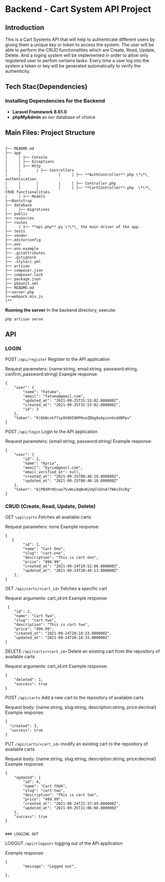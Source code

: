 # Backend -  Cart System API Project

## Introduction
This is a Cart Systems API that will help to authenticate different users by giving them a unique key or token to access the system.
The user will be able to perform the CRUD functionalities which are Create, Read, Update, Delete.
And a loging system will be implemented in order to allow only registered user to perfom certains tasks.
Every time a user log into the system a token or key will be generated automatically to verify the authenticity. 


## Tech Stac(Dependencies)

### Installing Dependencies for the Backend

- **Laravel Framework 8.61.0**
- **phpMyAdmin** as our database of choice

## Main Files: Project Structure
```

├── README.md
├── app
|     | ├── Console
|     | ├── Exceptions
|     | ├── Http
|     |       | ├── Controllers
|     |                 |     | ├── **AuthController**.php \*\*\_ authentication
|     |       |         |     | ├── Controller.php
|     |       |         |     | ├── **CartController**.php  \*\*\_ CRUD functionalities.
|     | ├── Models
├──Bootstrap 
├── database
|     ├── migrations
├── public
├── resources
├── routes
|     | ├── **api.php**.py \*\*\_ the main driver of the app.
├── tests
├── vendor
├──.editorconfig
├──.env
├──.env.example 
├── .gitattributes
├── .gitignore
├── .styleci.yml
├── artisan
├── composer.json
├── composer.lock
├── package.json
├── phpunit.xml
├── README.md
├──server.php
├──webpack.mix.js
|**
```

**Running the server**
In the backend directory, execute:

```
php artisan serve
```

## API

### LOGIN

POST `/api/register` Register to the API application

Request parameters: {name:string, email:string, password:string, confirm_password:string}
Example response:

```
{
    "user": {
        "name": "Fatuma",
        "email": "fatuma@gmail.com",
        "updated_at": "2021-09-25T15:53:02.000000Z",
        "created_at": "2021-09-25T15:53:02.000000Z",
        "id": 3
    },
    "token": "9|8kNcxk7fip9V00I80PKoeZDbg0oApinnUsddBPpv"
}
```

POST `/api/login` Login to the API application

Request parameters: {email:string, password:string}
Example response:

```
{
    "user": {
        "id": 2,
        "name": "Kyria",
        "email": "kyria@gmail.com",
        "email_verified_at": null,
        "created_at": "2021-09-25T08:40:18.000000Z",
        "updated_at": "2021-09-25T08:40:18.000000Z"
    },
    "token": "8|PB5MrH5cwo7SvWoi8qBvWjUq5lGVnA77NAsIhcRg"
}
```
### CRUD (Create, Read, Update, Delete)

GET `\api\carts` Fetches all available carts

Request parameters: none
Example response:

```
{
   {
        "id": 1,
        "name": "Cart One",
        "slug": "cart-one",
        "description": "This is cart one",
        "price": "899.99",
        "created_at": "2021-09-24T19:52:06.000000Z",
        "updated_at": "2021-09-24T20:44:23.000000Z"
    },
}
```

GET `/api/carts/<cart_id>` Fetches a specific cart

Request arguments: cart_id:int
Example response:

```
 {
    "id": 2,
    "name": "Cart Two",
    "slug": "cart-two",
    "description": "This is cart two",
    "price": "499.99",
    "created_at": "2021-09-24T20:18:33.000000Z",
    "updated_at": "2021-09-24T20:18:33.000000Z"
}

```

DELETE `/api/carts/<cart_id>` Delete an existing cart from the repository of available carts

Request arguments: cart_id:int
Example response:

```
{
    "deleted": 1,
    "success": true
}
```

POST `/api/carts` Add a new cart to the repository of available carts

Request body: {name:string, slug:string, description:string, price:decimal}
Example response:

```
{
  "created": 3,
  "success": true
}

```

PUT `/api/carts/<cart_id>` modify an existing cart to the repository of available carts

Request body: {name:string, slug:string, description:string, price:decimal}
Example response:

```
{
    "updated": {
        "id": 4,
        "name": "Cart fOUR",
        "slug": "cart-two",
        "description": "This is cart two",
        "price": "499.99",
        "created_at": "2021-09-24T22:37:49.000000Z",
        "updated_at": "2021-09-25T11:06:08.000000Z"
    },
    "success": true
}


### LOGGING OUT

```

LOGOUT `/api/<logout>` logging out of the API application

Example response:

```
{
        "message": "Logged out",
     
},

```

